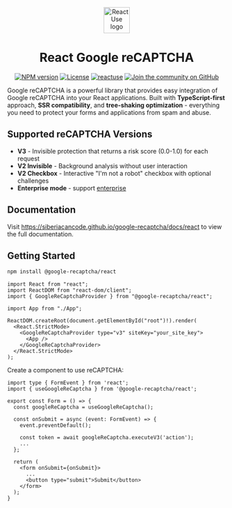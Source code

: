 <div align="center">
  <a href="https://siberiacancode.github.io/google-recaptcha/docs/react">
    <picture>
      <img alt="React Use logo" src="https://siberiacancode.github.io/google-recaptcha/logo/gr-dark.png" height="60">
    </picture>
  </a>
  <h1>React Google reCAPTCHA</h1>

<a href="https://www.npmjs.com/package/@google-recaptcha/react"><img alt="NPM version" src="https://img.shields.io/npm/v/@google-recaptcha/react.svg?style=for-the-badge&labelColor=000000"></a>
<a href="https://github.com/siberiacancode/google-recaptcha/blob/main/LICENSE"><img alt="License" src="https://img.shields.io/npm/l/@google-recaptcha/react.svg?style=for-the-badge&labelColor=000000"></a>
<a href="https://siberiacancode.github.io/reactuse/"><img alt="reactuse" src="https://img.shields.io/badge/reactuse-blueviolet.svg?style=for-the-badge&logo=npm&labelColor=000000&logoWidth=20"></a>
<a href="https://github.com/siberiacancode/google-recaptcha/discussions"><img alt="Join the community on GitHub" src="https://img.shields.io/badge/Join%20the%20community-blueviolet.svg?style=for-the-badge&logo=React&labelColor=000000&logoWidth=20"></a>

</div>

Google reCAPTCHA is a powerful library that provides easy integration of Google reCAPTCHA into your React applications. Built with **TypeScript-first** approach, **SSR compatibility**, and **tree-shaking optimization** - everything you need to protect your forms and applications from spam and abuse.

## Supported reCAPTCHA Versions

- **V3** - Invisible protection that returns a risk score (0.0-1.0) for each request
- **V2 Invisible** - Background analysis without user interaction
- **V2 Checkbox** - Interactive "I'm not a robot" checkbox with optional challenges
- **Enterprise mode** - support [enterprise](https://cloud.google.com/recaptcha/docs/overview)

## Documentation

Visit https://siberiacancode.github.io/google-recaptcha/docs/react to view the full documentation.

## Getting Started

```bash
npm install @google-recaptcha/react
```

```tsx
import React from "react";
import ReactDOM from "react-dom/client";
import { GoogleReCaptchaProvider } from "@google-recaptcha/react";

import App from "./App";

ReactDOM.createRoot(document.getElementById("root")!).render(
  <React.StrictMode>
    <GoogleReCaptchaProvider type="v3" siteKey="your_site_key">
      <App />
    </GoogleReCaptchaProvider>
  </React.StrictMode>
);
```

Create a component to use reCAPTCHA:

```tsx
import type { FormEvent } from 'react';
import { useGoogleReCaptcha } from '@google-recaptcha/react';

export const Form = () => {
  const googleReCaptcha = useGoogleReCaptcha();

  const onSubmit = async (event: FormEvent) => {
    event.preventDefault();

    const token = await googleReCaptcha.executeV3('action');
    ...
  };

  return (
    <form onSubmit={onSubmit}>
      ...
      <button type="submit">Submit</button>
    </form>
  );
}
```
